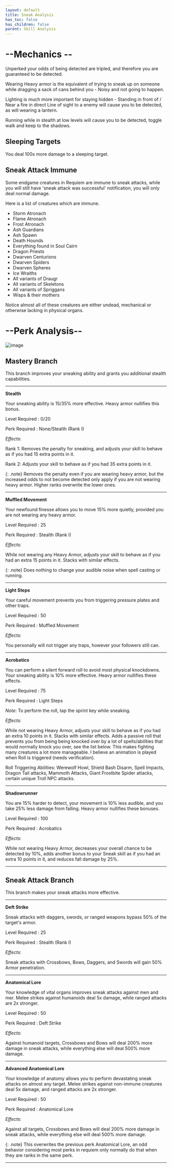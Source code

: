 ```yaml
---
layout: default
title: Sneak Analysis
has_toc: false
has_children: false
parent: Skill Analysis
---
```


# --Mechanics --

Unperked your odds of being detected are tripled, and therefore you are guaranteed to be detected. 

Wearing Heavy armor is the equivalent of trying to sneak up on someone while dragging a sack of cans behind you - Noisy and not going to happen.

Lighting is much more important for staying hidden - Standing in front of / Near a fire in direct Line of sight to a enemy will cause you to be detected, as will wearing a lantern. 

Running while in stealth at low levels will cause you to be detected, toggle walk and keep to the shadows.

## Sleeping Targets

You deal 100x more damage to a sleeping target.

## Sneak Attack Immune

Some endgame creatures in Requiem are immune to sneak attacks, while you will still have 'sneak attack was successful' notification, you will only deal normal damage.

Here is a list of creatures which are immune.

* Storm Atronach
* Flame Atronach
* Frost Atronach
* Ash Guardians
* Ash Spawn
* Death Hounds
* Everything found in Soul Cairn
* Dragon Priests
* Dwarven Centurions
* Dwarven Spiders
* Dwarven Spheres
* Ice Wraiths
* All variants of Draugr 
* All variants of Skeletons
* All variants of Spriggans
* Wisps & their mothers

Notice almost all of these creatures are either undead, mechanical or otherwise lacking in physical organs.

# --Perk Analysis--
![image](https://user-images.githubusercontent.com/26418143/157988086-866c3b4b-575e-4539-84fe-d78e53847742.png)

## Mastery Branch

This branch improves your sneaking ability and grants you additional stealth capabilities.

---

**Stealth**

Your sneaking ability is 15/35% more effective. Heavy armor nullifies this bonus.

Level Required : 0/20

Perk Required : None/Stealth (Rank I)

_Effects_:

Rank 1: Removes the penalty for sneaking, and adjusts your skill to behave as if you had 15 extra points in it.

Rank 2: Adjusts your skill to behave as if you had 35 extra points in it.

{: .note}
Removes the penalty even if you are wearing heavy armor, but the increased odds to not become detected only apply if you are not wearing heavy armor. Higher ranks overwrite the lower ones.

---

**Muffled Movement**

Your newfound finesse allows you to move 15% more quietly, provided you are not wearing any heavy armor.

Level Required : 25

Perk Required : Stealth (Rank I)

_Effects_:

While not wearing any Heavy Armor, adjusts your skill to behave as if you had an extra 15 points in it. Stacks with similar effects.

{: .note}
Does nothing to change your audible noise when spell casting or running. 

---

**Light Steps**

Your careful movement prevents you from triggering pressure plates and other traps.

Level Required : 50

Perk Required : Muffled Movement

_Effects_:

You personally will not trigger any traps, however your followers still can.

---

**Acrobatics**

You can perform a silent forward roll to avoid most physical knockdowns. Your sneaking ability is 10% more effective. Heavy armor nullifies these effects.

Level Required : 75

Perk Required : Light Steps

_Note_: To perform the roll, tap the sprint key while sneaking.

_Effects_:

While not wearing Heavy Armor, adjusts your skill to behave as if you had an extra 10 points in it. Stacks with similar effects. Adds a passive roll that prevents you from being being knocked over by a lot of spells/abilities that would normally knock you over, see the list below. This makes fighting many creatures a lot more manageable. I believe an animation is played when Roll is triggered (needs verification).

Roll Triggering Abilities: Werewolf Howl, Shield Bash Disarm, Spell Impacts, Dragon Tail attacks, Mammoth Attacks, Giant Frostbite Spider attacks, certain unique Troll NPC attacks.

---

**Shadowrunner**

You are 15% harder to detect, your movement is 10% less audible, and you take 25% less damage from falling. Heavy armor nullifies these bonuses. 

Level Required : 100

Perk Required : Acrobatics

_Effects_:

While not wearing Heavy Armor, decreases your overall chance to be detected by 10%, adds another bonus to your Sneak skill as if you had an extra 10 points in it, and reduces fall damage by 25%.

---

## Sneak Attack Branch

This branch makes your sneak attacks more effective.

---

**Deft Strike**

Sneak attacks with daggers, swords, or ranged weapons bypass 50% of the target's armor. 

Level Required : 25

Perk Required : Stealth (Rank I)

_Effects_:

Sneak attacks with Crossbows, Bows, Daggers, and Swords will gain 50% Armor penetration.

---

**Anatomical Lore**

Your knowledge of vital organs improves sneak attacks against men and mer. Melee strikes against humanoids deal 5x damage, while ranged attacks are 2x stronger.

Level Required : 50

Perk Required : Deft Strike

_Effects_:

Against humanoid targets, Crossbows and Bows will deal 200% more damage in sneak attacks, while everything else will deal 500% more damage.

---

**Advanced Anatomical Lore**

Your knowledge of anatomy allows you to perform devastating sneak attacks on almost any target. Melee strikes against non-immune creatures deal 5x damage, and ranged attacks are 2x stronger.

Level Required : 50

Perk Required : Anatomical Lore

_Effects_:

Against all targets, Crossbows and Bows will deal 200% more damage in sneak attacks, while everything else will deal 500% more damage.

{: .note}
This overwrites the previous perk Anatomical Lore, an odd behavior considering most perks in requiem only normally do that when they are ranks in the same perk.

---